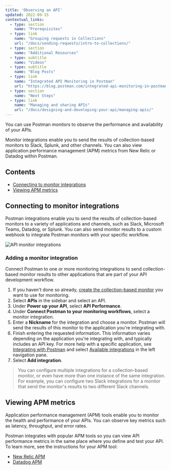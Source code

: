 ```yaml
---
title: 'Observing an API'
updated: 2022-09-15
contextual_links:
  - type: section
    name: "Prerequisites"
  - type: link
    name: "Grouping requests in Collections"
    url: "/docs/sending-requests/intro-to-collections/"
  - type: section
    name: "Additional Resources"
  - type: subtitle
    name: "Videos"
  - type: subtitle
    name: "Blog Posts"
  - type: link
    name: "Integrated API Monitoring in Postman"
    url: "https://blog.postman.com/integrated-api-monitoring-in-postman/"
  - type: section
    name: "Next Steps"
  - type: link
    name: "Managing and sharing APIs"
    url: "/docs/designing-and-developing-your-api/managing-apis/"
---
```


You can use Postman monitors to observe the performance and availability of your APIs. <!-- After you link a collection-based monitor, you can view monitor results in the API Builder. -->

Monitor integrations enable you to send the results of collection-based monitors to Slack, Splunk, and other channels. You can also view application performance management (APM) metrics from New Relic or Datadog within Postman.

## Contents

<!-- * [Linking collection-based monitors](#linking-collection-based-monitors) -->
* [Connecting to monitor integrations](#connecting-to-monitor-integrations)
* [Viewing APM metrics](#viewing-apm-metrics)

<!-- COMMENTING OUT AS THIS FEATURE IS NOT INITIALLY AVAILABLE IN V10
## Linking collection-based monitors

You can link [collection-based monitors](/docs/monitoring-your-api/setting-up-monitor/) in your current workspace to an API. This enables you to check an API's performance and response times at scheduled intervals. When linking a monitor, you can [create a new monitor](#creating-a-new-monitor) or [add an existing monitor](#adding-an-existing-monitor).

<img alt="API monitor integrations" src="https://assets.postman.com/postman-docs/api-builder-api-monitor-v9-19.jpg">

### Creating a new monitor

To add a new monitor to your API:

1. Select **APIs** in the sidebar and select an API.
1. Under **Power up your API**, select **API Performance**.
1. Next to **Collection-based Monitors**, select **Add Monitor** and choose **Create new monitor**.

You can choose between generating a collection from your API schema, using an existing collection, or creating a new collection:

* **Generate a collection from a schema.**
    1. Specify a name for the collection.
    1. Configure how the collection will be generated by selecting **Show advanced settings**.
    1. Select **Generate collection and continue**.
* **Use an existing collection.**
    1. Choose an existing collection in the dropdown list.
    1. Select **Select Collection and Continue**.
* **Create a new collection.**
    1. Add the requests you plan to monitor, specifying the method and URL, along with the status code and response time you want to check.
    1. Select **Create Collection and Continue**.

Next, configure the new monitor. For details, see [Configuring a collection-based monitor](/docs/monitoring-your-api/setting-up-monitor/#configuring-a-collection-based-monitor).

### Adding an existing monitor

To add an existing monitor to your API:

1. Select **APIs** in the sidebar and select an API.
1. Under **Power up your API**, select **API Performance**.
1. Next to **Collection-based Monitors**, select **Add Monitor** and choose **Add existing monitor**.
1. Select a collection-based monitor from the list and select **Add Monitor**. (The list shows monitors available in your current workspace.)

For more about creating a monitor, see [Setting up a collection-based monitor](/docs/monitoring-your-api/setting-up-monitor/).
-->

## Connecting to monitor integrations

Postman integrations enable you to send the results of collection-based monitors to a variety of applications and channels, such as Slack, Microsoft Teams, Datadog, or Splunk. You can also send monitor results to a custom webhook to integrate Postman monitors with your specific workflow.

<!-- The **Monitoring** view in the API Builder provides one place to manage all your API's integrations for collection-based monitors. You can set up a new integration, track results, and view your configured monitor integrations. -->

<img alt="API monitor integrations" src="https://assets.postman.com/postman-docs/v10/observe-api-integrations-v10.jpg">

### Adding a monitor integration

Connect Postman to one or more monitoring integrations to send collection-based monitor results to other applications that are part of your API development workflow. <!-- When you add a monitor integration, the monitor is automatically [linked to the API](#linking-monitors). -->

1. If you haven't done so already, [create the collection-based monitor](/docs/monitoring-your-api/intro-monitors/) you want to use for monitoring.
1. Select **APIs** in the sidebar and select an API.
1. Under **Power up your API**, select **API Performance**.
1. Under **Connect Postman to your monitoring workflows**, select a monitor integration.
1. Enter a **Nickname** for the integration and choose a monitor. Postman will send the results of this monitor to the application you're integrating with.
1. Finish entering the requested information. This information varies depending on the application you're integrating with, and typically includes an API key. For more help with a specific application, see [Integrating with Postman](/docs/integrations/intro-integrations/) and select [Available integrations](/docs/integrations/available-integrations/apimatic/) in the left navigation pane.
1. Select **Add integration**.

> You can configure multiple integrations for a collection-based monitor, or even have more than one instance of the same integration. For example, you can configure two Slack integrations for a monitor that send the monitor's results to two different Slack channels.

<!--
### Working with monitor integrations

Once you've added a monitor integration to an API, you can take the following actions on the **Monitoring** view:

* Select a monitor's name to open its dashboard in a new tab.
* Select **Validate** next to a monitor to validate it against the API schema (OpenAPI 3.0 schemas). If validation isn't successful, select **Issues found** and then select **Review issues**. Learn more about [validating APIs](/docs/designing-and-developing-your-api/developing-an-api/validating-elements-against-schema/).
* Hover over a bar in the graph to view metrics for a monitor run.

  <img alt="API monitor results" src="https://assets.postman.com/postman-docs/observe-api-integrations-results-v9-10.jpg" width="332px">

* Hover over the application icon for an integration to view details. Select the **Edit** icon <img alt="Edit icon" src="https://assets.postman.com/postman-docs/documentation-edit-icon-v8-10.jpg#icon" width="18px"> to edit the integration, or select the **Delete** icon <img alt="Delete icon" src="https://assets.postman.com/postman-docs/icon-delete-v9.jpg#icon" width="12px"> to delete the integration.

  <img alt="Edit an API monitor" src="https://assets.postman.com/postman-docs/observe-api-integrations-modify-v9-10.jpg" width="332px">

* Hover over a monitor and select **Run** to immediately run the monitor.
* Hover over a monitor and select the remove icon <img alt="Remove icon" src="https://assets.postman.com/postman-docs/icon-remove-api-element-v9.jpg#icon" width="16px"> to remove the monitor from the API. (The monitor and its associated integrations aren't deleted.)
-->

## Viewing APM metrics

Application performance management (APM) tools enable you to monitor the health and performance of your APIs. You can observe key metrics such as latency, throughput, and error rates.

Postman integrates with popular APM tools so you can view API performance metrics in the same place where you define and test your API. To learn more, see the instructions for your APM tool:

* [New Relic APM](/docs/designing-and-developing-your-api/observing-an-api/new-relic-apm/)
* [Datadog APM](/docs/designing-and-developing-your-api/observing-an-api/datadog-apm/)
